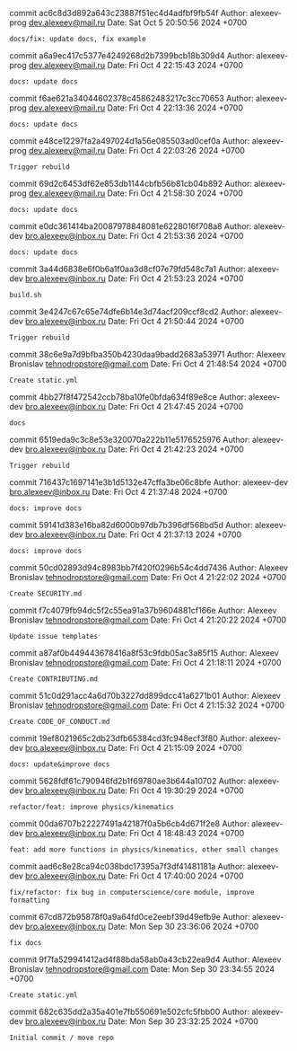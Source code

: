 commit ac6c8d3d892a643c23887f51ec4d4adfbf9fb54f
Author: alexeev-prog <dev.alexeev@mail.ru>
Date:   Sat Oct 5 20:50:56 2024 +0700

    docs/fix: update docs, fix example

commit a6a9ec417c5377e4249268d2b7399bcb18b309d4
Author: alexeev-prog <dev.alexeev@mail.ru>
Date:   Fri Oct 4 22:15:43 2024 +0700

    docs: update docs

commit f6ae621a34044602378c45862483217c3cc70653
Author: alexeev-prog <dev.alexeev@mail.ru>
Date:   Fri Oct 4 22:13:36 2024 +0700

    docs: update docs

commit e48ce12297fa2a497024d1a56e085503ad0cef0a
Author: alexeev-prog <dev.alexeev@mail.ru>
Date:   Fri Oct 4 22:03:26 2024 +0700

    Trigger rebuild

commit 69d2c6453df62e853db1144cbfb56b81cb04b892
Author: alexeev-prog <dev.alexeev@mail.ru>
Date:   Fri Oct 4 21:58:30 2024 +0700

    docs: update docs

commit e0dc361414ba20087978848081e6228016f708a8
Author: alexeev-dev <bro.alexeev@inbox.ru>
Date:   Fri Oct 4 21:53:36 2024 +0700

    docs: update docs

commit 3a44d6838e6f0b6a1f0aa3d8cf07e79fd548c7a1
Author: alexeev-dev <bro.alexeev@inbox.ru>
Date:   Fri Oct 4 21:53:23 2024 +0700

    build.sh

commit 3e4247c67c65e74dfe6b14e3d74acf209ccf8cd2
Author: alexeev-dev <bro.alexeev@inbox.ru>
Date:   Fri Oct 4 21:50:44 2024 +0700

    Trigger rebuild

commit 38c6e9a7d9bfba350b4230daa9badd2683a53971
Author: Alexeev Bronislav <tehnodropstore@gmail.com>
Date:   Fri Oct 4 21:48:54 2024 +0700

    Create static.yml

commit 4bb27f8f472542ccb78ba10fe0bfda634f89e8ce
Author: alexeev-dev <bro.alexeev@inbox.ru>
Date:   Fri Oct 4 21:47:45 2024 +0700

    docs

commit 6519eda9c3c8e53e320070a222b11e5176525976
Author: alexeev-dev <bro.alexeev@inbox.ru>
Date:   Fri Oct 4 21:42:23 2024 +0700

    Trigger rebuild

commit 716437c1697141e3b1d5132e47cffa3be06c8bfe
Author: alexeev-dev <bro.alexeev@inbox.ru>
Date:   Fri Oct 4 21:37:48 2024 +0700

    docs: improve docs

commit 59141d383e16ba82d6000b97db7b396df568bd5d
Author: alexeev-dev <bro.alexeev@inbox.ru>
Date:   Fri Oct 4 21:37:13 2024 +0700

    docs: improve docs

commit 50cd02893d94c8983bb7f420f0296b54c4dd7436
Author: Alexeev Bronislav <tehnodropstore@gmail.com>
Date:   Fri Oct 4 21:22:02 2024 +0700

    Create SECURITY.md

commit f7c4079fb94dc5f2c55ea91a37b9604881cf166e
Author: Alexeev Bronislav <tehnodropstore@gmail.com>
Date:   Fri Oct 4 21:20:22 2024 +0700

    Update issue templates

commit a87af0b449443678416a8f53c9fdb05ac3a85f15
Author: Alexeev Bronislav <tehnodropstore@gmail.com>
Date:   Fri Oct 4 21:18:11 2024 +0700

    Create CONTRIBUTING.md

commit 51c0d291acc4a6d70b3227dd899dcc41a6271b01
Author: Alexeev Bronislav <tehnodropstore@gmail.com>
Date:   Fri Oct 4 21:15:32 2024 +0700

    Create CODE_OF_CONDUCT.md

commit 19ef8021965c2db23dfb65384cd3fc948ecf3f80
Author: alexeev-dev <bro.alexeev@inbox.ru>
Date:   Fri Oct 4 21:15:09 2024 +0700

    docs: update&improve docs

commit 5628fdf61c790946fd2b1f69780ae3b644a10702
Author: alexeev-dev <bro.alexeev@inbox.ru>
Date:   Fri Oct 4 19:30:29 2024 +0700

    refactor/feat: improve physics/kinematics

commit 00da6707b22227491a42187f0a5b6cb4d671f2e8
Author: alexeev-dev <bro.alexeev@inbox.ru>
Date:   Fri Oct 4 18:48:43 2024 +0700

    feat: add more functions in physics/kinematics, other small changes

commit aad6c8e28ca94c038bdc17395a7f3df41481181a
Author: alexeev-dev <bro.alexeev@inbox.ru>
Date:   Fri Oct 4 17:40:00 2024 +0700

    fix/refactor: fix bug in computerscience/core module, improve formatting

commit 67cd872b95878f0a9a64fd0ce2eebf39d49efb9e
Author: alexeev-dev <bro.alexeev@inbox.ru>
Date:   Mon Sep 30 23:36:06 2024 +0700

    fix docs

commit 9f7fa529941412ad4f88bda58ab0a43cb22ea9d4
Author: Alexeev Bronislav <tehnodropstore@gmail.com>
Date:   Mon Sep 30 23:34:55 2024 +0700

    Create static.yml

commit 682c635dd2a35a401e7fb550691e502cfc5fbb00
Author: alexeev-dev <bro.alexeev@inbox.ru>
Date:   Mon Sep 30 23:32:25 2024 +0700

    Initial commit / move repo
